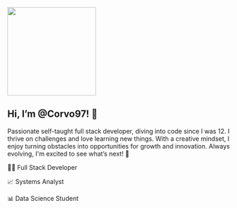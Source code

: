 <img src="https://i.imgur.com/tmdFxwQ.png" width="200" height="200"></a> 

## Hi, I’m @Corvo97! 👋
  
Passionate self-taught full stack developer, diving into code since I was 12.
I thrive on challenges and love learning new things. With a creative mindset,
I enjoy turning obstacles into opportunities for growth and innovation.
Always evolving, I'm excited to see what’s next! 🚀


🧑‍💻 Full Stack Developer

📈 Systems Analyst

📊 Data Science Student

<!---
Corvo97/Corvo97 is a ✨ special ✨ repository because its `README.md` (this file) appears on your GitHub profile.
You can click the Preview link to take a look at your changes.
--->
